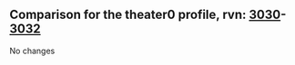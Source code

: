 ## Comparison for the theater0 profile, rvn: [3030](https://github.com/PRO100KatYT/FortniteProfileRevisions/tree/main/profiles/theater0/3030%20theater0.json)-[3032](https://github.com/PRO100KatYT/FortniteProfileRevisions/tree/main/profiles/theater0/3032%20theater0.json)

No changes
